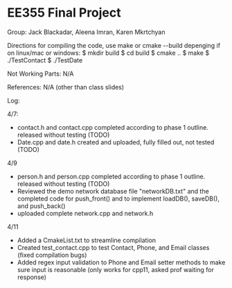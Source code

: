 # EE355 Final Project

Group: Jack Blackadar, Aleena Imran, Karen Mkrtchyan

Directions for compiling the code, use make or cmake --build depenging if on linux/mac or windows:
$ mkdir build
$ cd build
$ cmake ..
$ make
$ ./TestContact
$ ./TestDate

Not Working Parts: N/A

References: N/A (other than class slides)

Log:

4/7:

- contact.h and contact.cpp completed according to phase 1 outline. released without testing (TODO)
- Date.cpp and date.h created and uploaded, fully filled out, not tested (TODO)

4/9

- person.h and person.cpp completed according to phase 1 outline. released without testing (TODO)
- Reviewed the demo network database file "networkDB.txt" and the completed code for push_front() and to implement loadDB(), saveDB(), and push_back()
- uploaded complete network.cpp and network.h

4/11

- Added a CmakeList.txt to streamline compilation
- Created test_contact.cpp to test Contact, Phone, and Email classes (fixed compilation bugs)
- Added regex input validation to Phone and Email setter methods to make sure input is reasonable (only works for cpp11, asked prof waiting for response)
